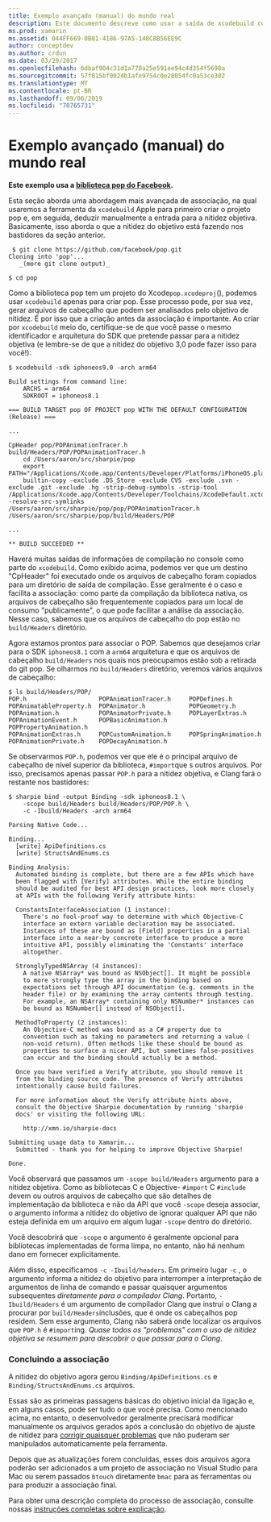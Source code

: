 ```yaml
---
title: Exemplo avançado (manual) do mundo real
description: Este documento descreve como usar a saída de xcodebuild como a entrada para a nitidez objetiva, que fornece informações sobre qual é a nitidez do objetivo nos bastidores.
ms.prod: xamarin
ms.assetid: 044FF669-0B81-4186-97A5-148C8B56EE9C
author: conceptdev
ms.author: crdun
ms.date: 03/29/2017
ms.openlocfilehash: 6dbaf904c31d1a778a25e591ee94c4d354f5698a
ms.sourcegitcommit: 57f815bf0024b1afe9754c0e28054fc0a53ce302
ms.translationtype: MT
ms.contentlocale: pt-BR
ms.lasthandoff: 09/06/2019
ms.locfileid: "70765731"
---
```

# <a name="advanced-manual-real-world-example"></a>Exemplo avançado (manual) do mundo real

**Este exemplo usa a [biblioteca pop do Facebook](https://github.com/facebook/pop).**

Esta seção aborda uma abordagem mais avançada de associação, na qual usaremos a ferramenta da `xcodebuild` Apple para primeiro criar o projeto pop e, em seguida, deduzir manualmente a entrada para a nitidez objetiva. Basicamente, isso aborda o que a nitidez do objetivo está fazendo nos bastidores da seção anterior.

```
 $ git clone https://github.com/facebook/pop.git
Cloning into 'pop'...
   _(more git clone output)_

$ cd pop
```

Como a biblioteca pop tem um projeto do Xcode`pop.xcodeproj`(), podemos usar `xcodebuild` apenas para criar pop. Esse processo pode, por sua vez, gerar arquivos de cabeçalho que podem ser analisados pelo objetivo de nitidez. É por isso que a criação antes da associação é importante. Ao criar por `xcodebuild` meio do, certifique-se de que você passe o mesmo identificador e arquitetura do SDK que pretende passar para a nitidez objetiva (e lembre-se de que a nitidez do objetivo 3,0 pode fazer isso para você!):

```
$ xcodebuild -sdk iphoneos9.0 -arch arm64

Build settings from command line:
    ARCHS = arm64
    SDKROOT = iphoneos8.1

=== BUILD TARGET pop OF PROJECT pop WITH THE DEFAULT CONFIGURATION (Release) ===

...

CpHeader pop/POPAnimationTracer.h build/Headers/POP/POPAnimationTracer.h
    cd /Users/aaron/src/sharpie/pop
    export PATH="/Applications/Xcode.app/Contents/Developer/Platforms/iPhoneOS.platform/Developer/usr/bin:/Applications/Xcode.app/Contents/Developer/usr/bin:/Users/aaron/bin::/usr/local/bin:/usr/bin:/bin:/usr/sbin:/sbin:/opt/X11/bin:/usr/local/git/bin:/Users/aaron/.rvm/bin"
    builtin-copy -exclude .DS_Store -exclude CVS -exclude .svn -exclude .git -exclude .hg -strip-debug-symbols -strip-tool /Applications/Xcode.app/Contents/Developer/Toolchains/XcodeDefault.xctoolchain/usr/bin/strip -resolve-src-symlinks /Users/aaron/src/sharpie/pop/pop/POPAnimationTracer.h /Users/aaron/src/sharpie/pop/build/Headers/POP

...

** BUILD SUCCEEDED **
```

Haverá muitas saídas de informações de compilação no console como parte do `xcodebuild`. Como exibido acima, podemos ver que um destino "CpHeader" foi executado onde os arquivos de cabeçalho foram copiados para um diretório de saída de compilação. Esse geralmente é o caso e facilita a associação: como parte da compilação da biblioteca nativa, os arquivos de cabeçalho são frequentemente copiados para um local de consumo "publicamente", o que pode facilitar a análise da associação. Nesse caso, sabemos que os arquivos de cabeçalho do pop estão no `build/Headers` diretório.

Agora estamos prontos para associar o POP. Sabemos que desejamos criar para o SDK `iphoneos8.1` com a `arm64` arquitetura e que os arquivos de cabeçalho `build/Headers` nos quais nos preocupamos estão sob a retirada do git pop. Se olharmos no `build/Headers` diretório, veremos vários arquivos de cabeçalho:

```
$ ls build/Headers/POP/
POP.h                    POPAnimationTracer.h     POPDefines.h
POPAnimatableProperty.h  POPAnimator.h            POPGeometry.h
POPAnimation.h           POPAnimatorPrivate.h     POPLayerExtras.h
POPAnimationEvent.h      POPBasicAnimation.h      POPPropertyAnimation.h
POPAnimationExtras.h     POPCustomAnimation.h     POPSpringAnimation.h
POPAnimationPrivate.h    POPDecayAnimation.h
```

Se observarmos `POP.h`, podemos ver que ele é o principal arquivo de cabeçalho de nível superior da biblioteca, `#import`que s outros arquivos. Por isso, precisamos apenas passar `POP.h` para a nitidez objetiva, e Clang fará o restante nos bastidores:

```
$ sharpie bind -output Binding -sdk iphoneos8.1 \
    -scope build/Headers build/Headers/POP/POP.h \
    -c -Ibuild/Headers -arch arm64

Parsing Native Code...

Binding...
  [write] ApiDefinitions.cs
  [write] StructsAndEnums.cs

Binding Analysis:
  Automated binding is complete, but there are a few APIs which have
  been flagged with [Verify] attributes. While the entire binding
  should be audited for best API design practices, look more closely
  at APIs with the following Verify attribute hints:

  ConstantsInterfaceAssociation (1 instance):
    There's no fool-proof way to determine with which Objective-C
    interface an extern variable declaration may be associated.
    Instances of these are bound as [Field] properties in a partial
    interface into a near-by concrete interface to produce a more
    intuitive API, possibly eliminating the 'Constants' interface
    altogether.

  StronglyTypedNSArray (4 instances):
    A native NSArray* was bound as NSObject[]. It might be possible
    to more strongly type the array in the binding based on
    expectations set through API documentation (e.g. comments in the
    header file) or by examining the array contents through testing.
    For example, an NSArray* containing only NSNumber* instances can
    be bound as NSNumber[] instead of NSObject[].

  MethodToProperty (2 instances):
    An Objective-C method was bound as a C# property due to
    convention such as taking no parameters and returning a value (
    non-void return). Often methods like these should be bound as
    properties to surface a nicer API, but sometimes false-positives
    can occur and the binding should actually be a method.

  Once you have verified a Verify attribute, you should remove it
  from the binding source code. The presence of Verify attributes
  intentionally cause build failures.

  For more information about the Verify attribute hints above,
  consult the Objective Sharpie documentation by running 'sharpie
  docs' or visiting the following URL:

    http://xmn.io/sharpie-docs

Submitting usage data to Xamarin...
  Submitted - thank you for helping to improve Objective Sharpie!

Done.
```

Você observará que passamos um `-scope build/Headers` argumento para a nitidez objetiva. Como as bibliotecas C e Objective- `#import` C `#include` devem ou outros arquivos de cabeçalho que são detalhes de implementação da biblioteca e não da API que você `-scope` deseja associar, o argumento informa a nitidez do objetivo de ignorar qualquer API que não esteja definida em um arquivo em algum lugar `-scope` dentro do diretório.

Você descobrirá que `-scope` o argumento é geralmente opcional para bibliotecas implementadas de forma limpa, no entanto, não há nenhum dano em fornecer explicitamente.

Além disso, especificamos `-c -Ibuild/headers`. Em primeiro lugar `-c` , o argumento informa a nitidez do objetivo para interromper a interpretação de argumentos de linha de comando e passar quaisquer argumentos subsequentes _diretamente para o compilador Clang_. Portanto, `-Ibuild/Headers` é um argumento de compilador Clang que instrui o Clang a procurar por `build/Headers`inclusões, que é onde os cabeçalhos pop residem. Sem esse argumento, Clang não saberá onde localizar os arquivos que `POP.h` é `#import`ing. _Quase todos os "problemas" com o uso de nitidez objetiva se resumem para descobrir o que passar para o Clang_.

### <a name="completing-the-binding"></a>Concluindo a associação

A nitidez do objetivo agora gerou `Binding/ApiDefinitions.cs` e `Binding/StructsAndEnums.cs` arquivos.

Essas são as primeiras passagens básicas do objetivo inicial da ligação e, em alguns casos, pode ser tudo o que você precisa. Como mencionado acima, no entanto, o desenvolvedor geralmente precisará modificar manualmente os arquivos gerados após a conclusão do objetivo de ajuste de nitidez para [corrigir quaisquer problemas](~/cross-platform/macios/binding/objective-sharpie/platform/apidefinitions-structsandenums.md) que não puderam ser manipulados automaticamente pela ferramenta.

Depois que as atualizações forem concluídas, esses dois arquivos agora poderão ser adicionados a um projeto de associação no Visual Studio para Mac ou serem passados `btouch` diretamente `bmac` para as ferramentas ou para produzir a associação final.

Para obter uma descrição completa do processo de associação, consulte nossas [instruções completas sobre explicação](~/ios/platform/binding-objective-c/walkthrough.md).
